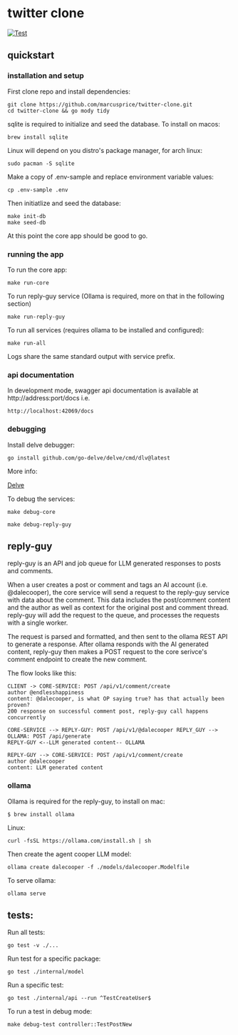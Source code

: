 # twitter clone

[![Test](https://github.com/marcusprice/twitter-clone/actions/workflows/test.yaml/badge.svg)](https://github.com/marcusprice/twitter-clone/actions/workflows/test.yaml)

## quickstart

### installation and setup

First clone repo and install dependencies:

```
git clone https://github.com/marcusprice/twitter-clone.git
cd twitter-clone && go mody tidy
```

sqlite is required to initialize and seed the database. To install on macos:

```
brew install sqlite
```

Linux will depend on you distro's package manager, for arch linux:

```
sudo pacman -S sqlite
```

Make a copy of .env-sample and replace environment variable values:

```
cp .env-sample .env
```

Then initiatlize and seed the database:

```
make init-db
make seed-db
```

At this point the core app should be good to go.

### running the app

To run the core app:

```
make run-core
```

To run reply-guy service (Ollama is required, more on that in the following
section)

```
make run-reply-guy
```

To run all services (requires ollama to be installed and configured):

```
make run-all
```

Logs share the same standard output with service prefix.

### api documentation

In development mode, swagger api documentation is available at
http://address:port/docs i.e.

```
http://localhost:42069/docs
```

### debugging

Install delve debugger:

```
go install github.com/go-delve/delve/cmd/dlv@latest
```

More info:

[Delve](https://github.com/go-delve/delve/tree/master)

To debug the services:

```
make debug-core

make debug-reply-guy
```

## reply-guy

reply-guy is an API and job queue for LLM generated responses to posts and
comments.

When a user creates a post or comment and tags an AI account (i.e.
@dalecooper), the core service will send a request to the reply-guy service
with data about the comment. This data includes the post/comment content and
the author as well as context for the original post and comment thread.
reply-guy will add the request to the queue, and processes the requests with a
single worker.

The request is parsed and formatted, and then sent to the ollama REST API to
generate a response. After ollama responds with the AI generated content,
reply-guy then makes a POST request to the core serivce's comment endpoint to
create the new comment.

The flow looks like this:

```
CLIENT -> CORE-SERVICE: POST /api/v1/comment/create
author @endlesshappiness
content: @dalecooper, is what OP saying true? has that actually been proven?
200 response on successful comment post, reply-guy call happens concurrently

CORE-SERVICE --> REPLY-GUY: POST /api/v1/@dalecooper REPLY_GUY --> OLLAMA: POST /api/generate
REPLY-GUY <--LLM generated content-- OLLAMA

REPLY-GUY --> CORE-SERVICE: POST /api/v1/comment/create
author @dalecooper
content: LLM generated content
```

### ollama

Ollama is required for the reply-guy, to install on mac:

```
$ brew install ollama
```

Linux:

```
curl -fsSL https://ollama.com/install.sh | sh
```

Then create the agent cooper LLM model:

```
ollama create dalecooper -f ./models/dalecooper.Modelfile
```

To serve ollama:

```
ollama serve
```

## tests:

Run all tests:

```
go test -v ./...
```

Run test for a specific package:

```
go test ./internal/model
```

Run a specific test:

```
go test ./internal/api --run ^TestCreateUser$
```

To run a test in debug mode:

```
make debug-test controller::TestPostNew
```
